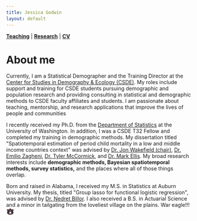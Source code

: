 ```yaml
---
title: Jessica Godwin
layout: default
---
```


[**Teaching**](https://jlgodwin.github.io/teaching) | [**Research**](https://jlgodwin.github.io/research) | [**CV**](https://jlgodwin.github.io/CV.pdf)
# About me
Currently, I am a Statistical Demographer and the Training Director at the [Center for Studies in Demography & Ecology (CSDE)](https://csde.washington.edu/). My roles include support and training for CSDE students pursuing demographic and population research and providing consulting in statistical and demographic methods to CSDE faculty affiliates and students.  I am passionate about teaching, mentorship, and research applications that improve the lives of people and communities

I recently received my Ph.D. from the [Department of Statistics](https://stat.uw.edu/) at the University of Washington. In addition, I was a CSDE T32 Fellow and completed my training in demographic methods. My dissertation titled "Spatiotemporal estimation of period child mortality in a low and middle income countries context" was advised by [Dr. Jon Wakefield (chair)](https://faculty.washington.edu/jonno/), [Dr. Emilio Zagheni](https://www.zagheni.net/index.html), [Dr. Tyler McCormick](https://thmccormick.github.io/), and [Dr. Mark Ellis](https://geography.washington.edu/people/mark-ellis). My broad research interests include **demographic methods, Bayesian spatiotemporal methods, survey statistics,** and the places where all of those things overlap.

Born and raised in Alabama, I received my M.S. in Statistics at Auburn University. My thesis, titled "Group lasso for functional logistic regression", was advised by [Dr. Nedret Billor](http://webhome.auburn.edu/~billone/). I also received a B.S. in Actuarial Science and a minor in tailgating from the loveliest village on the plains. War eagle!!!  <img src="./AU.jpg" width="22">

